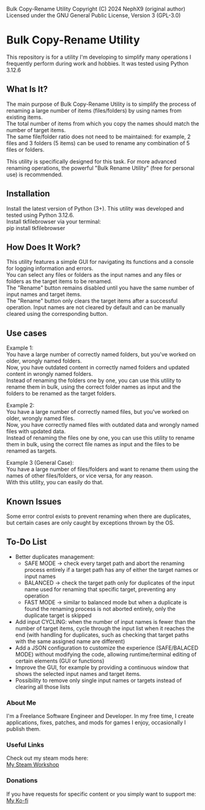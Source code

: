 Bulk Copy-Rename Utility  Copyright (C) 2024 NephX9 (original author)
Licensed under the GNU General Public License, Version 3 (GPL-3.0)

# Bulk Copy-Rename Utility
This repository is for a utility I'm developing to simplify many operations I frequently perform during work and hobbies.
It was tested using Python 3.12.6

## What Is It?
The main purpose of Bulk Copy-Rename Utility is to simplify the process of renaming a large number of items (files/folders) by using names from existing items.   
The total number of items from which you copy the names should match the number of target items.   
The same file/folder ratio does not need to be maintained: for example, 2 files and 3 folders (5 items) can be used to rename any combination of 5 files or folders.   

This utility is specifically designed for this task. For more advanced renaming operations, the powerful "Bulk Rename Utility" (free for personal use) is recommended.

## Installation
Install the latest version of Python (3+). This utility was developed and tested using Python 3.12.6.   
Install tkfilebrowser via your terminal:   
pip install tkfilebrowser

## How Does It Work?
This utility features a simple GUI for navigating its functions and a console for logging information and errors.   
You can select any files or folders as the input names and any files or folders as the target items to be renamed.   
The "Rename" button remains disabled until you have the same number of input names and target items.   
The "Rename" button only clears the target items after a successful operation. Input names are not cleared by default and can be manually cleared using the corresponding button.

## Use cases
Example 1:   
You have a large number of correctly named folders, but you've worked on older, wrongly named folders.   
Now, you have outdated content in correctly named folders and updated content in wrongly named folders.   
Instead of renaming the folders one by one, you can use this utility to rename them in bulk, using the correct folder names as input and the folders to be renamed as the target folders.

Example 2:   
You have a large number of correctly named files, but you've worked on older, wrongly named files.   
Now, you have correctly named files with outdated data and wrongly named files with updated data.   
Instead of renaming the files one by one, you can use this utility to rename them in bulk, using the correct file names as input and the files to be renamed as targets.

Example 3 (General Case):   
You have a large number of files/folders and want to rename them using the names of other files/folders, or vice versa, for any reason.   
With this utility, you can easily do that.

## Known Issues
Some error control exists to prevent renaming when there are duplicates, but certain cases are only caught by exceptions thrown by the OS.

## To-Do List
- Better duplicates management: 
  - SAFE MODE -> check every target path and abort the renaming process entirely if a target path has any of either the target names or input names
  - BALANCED -> check the target path only for duplicates of the input name used for renaming that specific target, preventing any operation
  - FAST MODE -> similar to balanced mode but when a duplicate is found the renaming process is not aborted entirely, only the duplicate target is skipped
- Add input CYCLING:  when the number of input names is fewer than the number of target items, cycle through the input list when it reaches the end (with handling for duplicates, such as checking that target paths with the same assigned name are different)
- Add a JSON configuration to customize the experience (SAFE/BALACED MODE) without modifying the code, allowing runtime/terminal editing of certain elements (GUI or functions)
- Improve the GUI, for example by providing a continuous window that shows the selected input names and target items.
- Possibility to remove only single input names or targets instead of clearing all those lists

### About Me
I'm a Freelance Software Engineer and Developer.
In my free time, I create applications, fixes, patches, and mods for games I enjoy, occasionally I publish them.

### Useful Links
Check out my steam mods here:   
[My Steam Workshop](https://steamcommunity.com/profiles/76561198004659076/myworkshopfiles)

### Donations
If you have requests for specific content or you simply want to support me:   
[My Ko-fi](https://ko-fi.com/nephi90)
